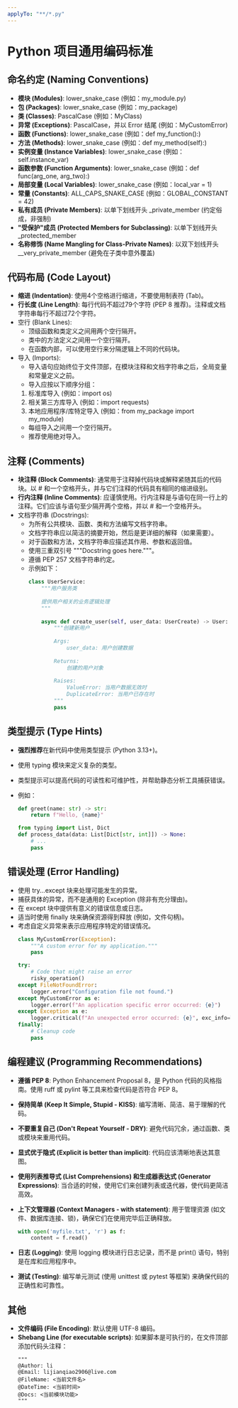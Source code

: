 ```yaml
---
applyTo: "**/*.py"
---
```


# Python 项目通用编码标准

## **命名约定 (Naming Conventions)**

* **模块 (Modules)**: lower_snake_case (例如：my_module.py)  
* **包 (Packages)**: lower_snake_case (例如：my_package)  
* **类 (Classes)**: PascalCase (例如：MyClass)  
* **异常 (Exceptions)**: PascalCase，并以 Error 结尾 (例如：MyCustomError)  
* **函数 (Functions)**: lower_snake_case (例如：def my_function():)  
* **方法 (Methods)**: lower_snake_case (例如：def my_method(self):)  
* **实例变量 (Instance Variables)**: lower_snake_case (例如：self.instance_var)  
* **函数参数 (Function Arguments)**: lower_snake_case (例如：def func(arg_one, arg_two):)  
* **局部变量 (Local Variables)**: lower_snake_case (例如：local_var = 1)  
* **常量 (Constants)**: ALL_CAPS_SNAKE_CASE (例如：GLOBAL_CONSTANT = 42)  
* **私有成员 (Private Members)**: 以单下划线开头 _private_member (约定俗成，非强制)  
* **"受保护"成员 (Protected Members for Subclassing)**: 以单下划线开头 _protected_member  
* **名称修饰 (Name Mangling for Class-Private Names)**: 以双下划线开头 __very_private_member (避免在子类中意外覆盖)

## **代码布局 (Code Layout)**

* **缩进 (Indentation)**: 使用4个空格进行缩进，不要使用制表符 (Tab)。  
* **行长度 (Line Length)**: 每行代码不超过79个字符 (PEP 8 推荐)。注释或文档字符串每行不超过72个字符。  
* 空行 (Blank Lines):  
  - 顶级函数和类定义之间用两个空行隔开。  
  - 类中的方法定义之间用一个空行隔开。  
  - 在函数内部，可以使用空行来分隔逻辑上不同的代码块。  
* 导入 (Imports):  
  - 导入语句应始终位于文件顶部，在模块注释和文档字符串之后，全局变量和常量定义之前。  
  - 导入应按以下顺序分组：  
  1. 标准库导入 (例如：import os)  
  2. 相关第三方库导入 (例如：import requests)  
  3. 本地应用程序/库特定导入 (例如：from my_package import my_module)  
  - 每组导入之间用一个空行隔开。  
  - 推荐使用绝对导入。

## **注释 (Comments)**

* **块注释 (Block Comments)**: 通常用于注释掉代码块或解释紧随其后的代码块。以 # 和一个空格开头，并与它们注释的代码具有相同的缩进级别。  
* **行内注释 (Inline Comments)**: 应谨慎使用。行内注释是与语句在同一行上的注释。它们应该与语句至少隔开两个空格，并以 # 和一个空格开头。  
* 文档字符串 (Docstrings):  
  - 为所有公共模块、函数、类和方法编写文档字符串。  
  - 文档字符串应以简洁的摘要开始，然后是更详细的解释（如果需要）。  
  - 对于函数和方法，文档字符串应描述其作用、参数和返回值。  
  - 使用三重双引号 """Docstring goes here."""。  
  - 遵循 PEP 257 文档字符串约定。
  - 示例如下：
    ```python
    class UserService:
        """用户服务类
        
        提供用户相关的业务逻辑处理
        """
        
        async def create_user(self, user_data: UserCreate) -> User:
            """创建新用户
            
            Args:
                user_data: 用户创建数据
                
            Returns:
                创建的用户对象
                
            Raises:
                ValueError: 当用户数据无效时
                DuplicateError: 当用户已存在时
            """
            pass
    ```

## **类型提示 (Type Hints)**

* **强烈推荐**在新代码中使用类型提示 (Python 3.13+)。  
* 使用 typing 模块来定义复杂的类型。  
* 类型提示可以提高代码的可读性和可维护性，并帮助静态分析工具捕获错误。  

* 例如：  
  ```python
  def greet(name: str) -> str:  
      return f"Hello, {name}"

  from typing import List, Dict  
  def process_data(data: List[Dict[str, int]]) -> None:  
      # ...  
      pass
    ```

## **错误处理 (Error Handling)**

* 使用 try...except 块来处理可能发生的异常。  
* 捕获具体的异常，而不是通用的 Exception (除非有充分理由)。  
* 在 except 块中提供有意义的错误信息或日志。  
* 适当时使用 finally 块来确保资源得到释放 (例如，文件句柄)。  
* 考虑自定义异常来表示应用程序特定的错误情况。  
    ```python
    class MyCustomError(Exception):  
        """A custom error for my application."""  
        pass

    try:  
        # Code that might raise an error  
        risky_operation()  
    except FileNotFoundError:  
        logger.error("Configuration file not found.")  
    except MyCustomError as e:  
        logger.error(f"An application specific error occurred: {e}")  
    except Exception as e:  
        logger.critical(f"An unexpected error occurred: {e}", exc_info=True)  
    finally:  
        # Cleanup code  
        pass
    ```

## **编程建议 (Programming Recommendations)**

* **遵循 PEP 8**: Python Enhancement Proposal 8，是 Python 代码的风格指南。使用 ruff 或 pylint 等工具来检查代码是否符合 PEP 8。  
* **保持简单 (Keep It Simple, Stupid - KISS)**: 编写清晰、简洁、易于理解的代码。  
* **不要重复自己 (Don't Repeat Yourself - DRY)**: 避免代码冗余，通过函数、类或模块来重用代码。  
* **显式优于隐式 (Explicit is better than implicit)**: 代码应该清晰地表达其意图。  
* **使用列表推导式 (List Comprehensions) 和生成器表达式 (Generator Expressions)**: 当合适的时候，使用它们来创建列表或迭代器，使代码更简洁高效。  
* **上下文管理器 (Context Managers - with statement)**: 用于管理资源 (如文件、数据库连接、锁)，确保它们在使用完毕后正确释放。 
    ```python 
    with open('myfile.txt', 'r') as f:  
        content = f.read()
    ```

* **日志 (Logging)**: 使用 logging 模块进行日志记录，而不是 print() 语句，特别是在库和应用程序中。  
* **测试 (Testing)**: 编写单元测试 (使用 unittest 或 pytest 等框架) 来确保代码的正确性和可靠性。

## **其他**

* **文件编码 (File Encoding)**: 默认使用 UTF-8 编码。  
* **Shebang Line (for executable scripts)**: 如果脚本是可执行的，在文件顶部添加代码头注释：
    ```text
    """
    @Author: li
    @Email: lijianqiao2906@live.com
    @FileName: <当前文件名>
    @DateTime: <当前时间>
    @Docs: <当前模块功能>
    """
    ```